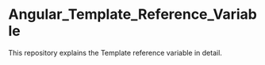 # Angular_Template_Reference_Variable
This repository explains the Template reference variable in detail.
